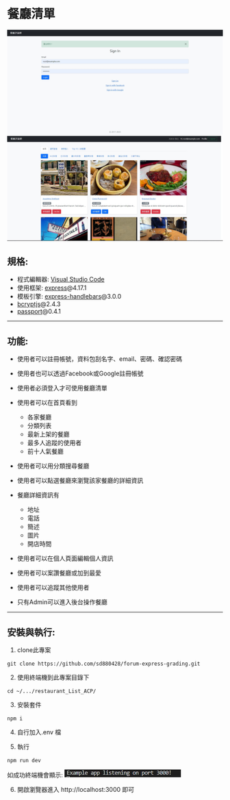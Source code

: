 # 餐廳清單
![login](./public/img/loginPage.jpg)
![index](./public/img/indexPreview.jpg)
## 規格:
+ 程式編輯器: [Visual Studio Code](https://visualstudio.microsoft.com/zh-hant/ "Visual Studio Code") 
+ 使用框架: [express](https://www.npmjs.com/package/express)@4.17.1
+ 模板引擎: [express-handlebars](https://www.npmjs.com/package/express-handlebars)@3.0.0
+ [bcryptjs](https://www.npmjs.com/package/bcrypt)@2.4.3
+ [passport](https://www.npmjs.com/package/passport)@0.4.1
---
## 功能:
+ 使用者可以註冊帳號，資料包刮名字、email、密碼、確認密碼
+ 使用者也可以透過Facebook或Google註冊帳號
+ 使用者必須登入才可使用餐廳清單
+ 使用者可以在首頁看到
  - 各家餐廳
  - 分類列表
  - 最新上架的餐廳
  - 最多人追蹤的使用者
  - 前十人氣餐廳

+ 使用者可以用分類搜尋餐廳
+ 使用者可以點選餐廳來瀏覽該家餐廳的詳細資訊
+ 餐廳詳細資訊有
  - 地址
  - 電話
  - 簡述
  - 圖片  
  - 開店時間
+ 使用者可以在個人頁面編輯個人資訊
+ 使用者可以案讚餐廳或加到最愛
+ 使用者可以追蹤其他使用者
+ 只有Admin可以進入後台操作餐廳
---
## 安裝與執行:
1. clone此專案
```
git clone https://github.com/sd880428/forum-express-grading.git
```

2. 使用終端機到此專案目錄下
```
cd ~/.../restaurant_List_ACP/
```
3. 安裝套件
```
npm i
```
4. 自行加入.env 檔

5. 執行
```
npm run dev
```
如成功終端機會顯示:
![serverStarted](./public/img/serverStarted.jpg)

6. 開啟瀏覽器進入 http://localhost:3000 即可


